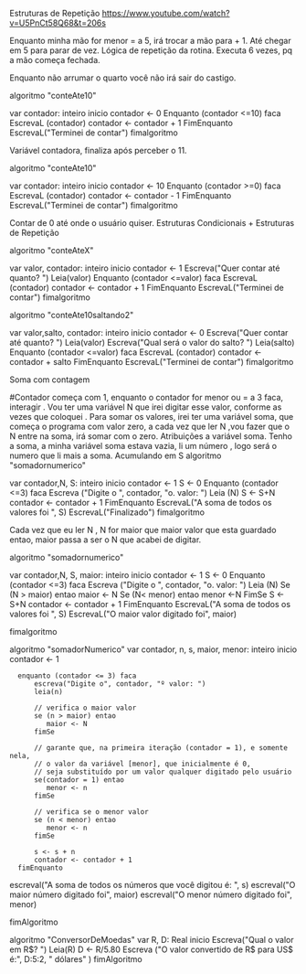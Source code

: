 Estruturas de Repetição
https://www.youtube.com/watch?v=U5PnCt58Q68&t=206s

Enquanto minha mão for menor = a 5, irá trocar a mão para + 1.
Até chegar em 5 para parar de vez. Lógica de repetição da rotina. Executa 6 vezes, pq a mão começa fechada.


Enquanto não arrumar o quarto você não irá sair do castigo. 

algoritmo "conteAte10"

var
   contador: inteiro
inicio
      contador <- 0
      Enquanto (contador <=10) faca
               EscrevaL (contador)
               contador <- contador + 1
      FimEnquanto
      EscrevaL("Terminei de contar")
fimalgoritmo


Variável contadora, finaliza após perceber o 11.

algoritmo "conteAte10"

var
   contador: inteiro
inicio
      contador <- 10
      Enquanto (contador >=0) faca
               EscrevaL (contador)
               contador <- contador - 1
      FimEnquanto
      EscrevaL("Terminei de contar")
fimalgoritmo


Contar de 0 até onde o usuário quiser. Estruturas Condicionais + Estruturas de Repetição

algoritmo "conteAteX"

var
   valor, contador: inteiro
inicio
      contador <- 1
      Escreva("Quer contar até quanto? ")
      Leia(valor)
      Enquanto (contador <=valor) faca
               EscrevaL (contador)
               contador <- contador + 1
      FimEnquanto
      EscrevaL("Terminei de contar")
fimalgoritmo

algoritmo "conteAte10saltando2"

var
   valor,salto, contador: inteiro
inicio
      contador <- 0
      Escreva("Quer contar até quanto? ")
      Leia(valor)
      Escreva("Qual será o valor do salto? ")
      Leia(salto)
      Enquanto (contador <=valor) faca
               EscrevaL (contador)
               contador <- contador + salto
      FimEnquanto
      EscrevaL("Terminei de contar")
fimalgoritmo


Soma com contagem

 #Contador começa com 1, enquanto o contador for menor ou = a 3 faca, interagir . Vou ter uma variável N que irei digitar esse valor, conforme as vezes que coloquei .
Para somar os valores, irei ter uma variável soma, que começa o programa com valor zero, a cada vez que ler N ,vou fazer que o N entre na soma, irá somar com o zero. Atribuições a variável soma.
Tenho a soma, a minha variável soma estava vazia, li um número , logo será o numero que li mais a soma. Acumulando em S
algoritmo "somadornumerico"

var
   contador,N, S: inteiro
inicio
      contador <- 1
      S <- 0
      Enquanto (contador <=3) faca
               Escreva ("Digite o ", contador, "o. valor: ")
               Leia (N)
                    S <- S+N
               contador <- contador + 1
      FimEnquanto
      EscrevaL("A soma de todos os valores foi ", S)
      EscrevaL("Finalizado")
fimalgoritmo


Cada vez que eu ler N , N for maior que maior valor que esta guardado entao, maior passa a ser o N que acabei de digitar.

algoritmo "somadornumerico"

var
   contador,N, S, maior: inteiro
inicio
      contador <- 1
      S <- 0
      Enquanto (contador <=3) faca
               Escreva ("Digite o ", contador, "o. valor: ")
               Leia (N)
               Se (N > maior) entao
                  maior <- N
	Se (N< menor) entao
	menor <-N
               FimSe
               S <- S+N
               contador <- contador + 1
      FimEnquanto
      EscrevaL("A soma de todos os valores foi ", S)
      EscrevaL("O maior valor digitado foi", maior)

fimalgoritmo

algoritmo "somadorNumerico"
var
   contador, n, s, maior, menor: inteiro
inicio
      contador <- 1

      enquanto (contador <= 3) faca
          escreva("Digite o", contador, "º valor: ")
          leia(n)

          // verifica o maior valor
          se (n > maior) entao
             maior <- N
          fimSe

          // garante que, na primeira iteração (contador = 1), e somente nela,
          // o valor da variável [menor], que inicialmente é 0,
          // seja substituído por um valor qualquer digitado pelo usuário
          se(contador = 1) entao
             menor <- n
          fimSe

          // verifica se o menor valor
          se (n < menor) entao
             menor <- n
          fimSe

          s <- s + n
          contador <- contador + 1
      fimEnquanto

   escreval("A soma de todos os números que você digitou é: ", s)
   escreval("O maior número digitado foi", maior)
   escreval("O menor número digitado foi", menor)

fimAlgoritmo


algoritmo "ConversorDeMoedas"
var
   R, D: Real
inicio
         Escreva("Qual o valor em R$? ")
         Leia(R)
         D <- R/5.80
         Escreva ("O valor convertido de R$ para US$ é:", D:5:2, " dólares" )
fimAlgoritmo

